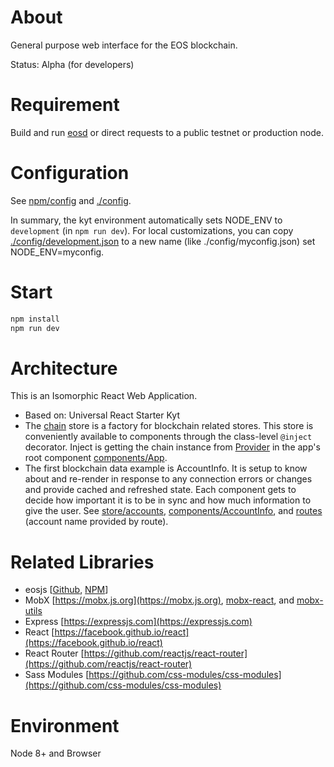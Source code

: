 # About

General purpose web interface for the EOS blockchain.

Status: Alpha (for developers)

# Requirement

Build and run [eosd](https://github.com/eosio/eos) or direct requests to a public testnet or production node.

# Configuration

See [npm/config](http://npmjs.com/package/config) and [./config](./config).

In summary, the kyt environment automatically sets NODE_ENV to `development`
(in `npm run dev`).  For local customizations, you can copy [./config/development.json](./config/development.json)
to a new name (like ./config/myconfig.json) set NODE_ENV=myconfig.

# Start

```bash
npm install
npm run dev
```

# Architecture

This is an Isomorphic React Web Application.

* Based on: Universal React Starter Kyt
* The [chain](src/store/chain.js) store is a factory for blockchain related stores.  This store is conveniently available to components through the class-level `@inject` decorator.  Inject is getting the chain instance from [Provider](https://www.npmjs.com/package/mobx-react#provider-and-inject) in the app's root component [components/App](src/components/App/index.js).
* The first blockchain data example is AccountInfo.  It is setup to know about and re-render in response to any connection errors or changes and provide cached and refreshed state.  Each component gets to decide how important it is to be in sync and how much information to give the user.  See [store/accounts](src/store/accounts.js), [components/AccountInfo](src/components/AccountInfo/index.js), and [routes](src/routes/index.js) (account name provided by route).

# Related Libraries

* eosjs [[Github](https://github.com/eosjs/eosjs), [NPM](https://www.npmjs.org/package/eosjs)]
* MobX [https://mobx.js.org](https://mobx.js.org), [mobx-react](https://www.npmjs.com/package/mobx-react), and [mobx-utils](https://github.com/mobxjs/mobx-utils)
* Express [https://expressjs.com](https://expressjs.com)
* React [https://facebook.github.io/react](https://facebook.github.io/react)
* React Router [https://github.com/reactjs/react-router](https://github.com/reactjs/react-router)
* Sass Modules [https://github.com/css-modules/css-modules](https://github.com/css-modules/css-modules)

# Environment

Node 8+ and Browser
